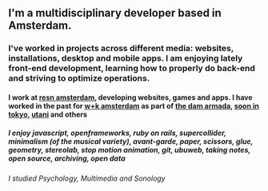 ## I'm a multidisciplinary developer based in Amsterdam. 
### I've worked in projects across different media: websites, installations, desktop and mobile apps. I am enjoying lately front-end development, learning how to properly do back-end and striving to optimize operations.
#### I work at [resn amsterdam](http://resn.co.nz/), developing websites, games and apps. I have worked in the past for [w+k amsterdam](http://wkamst.com/) as part of [the dam armada](http://thedamarmada.com/), [soon in tokyo](http://soonintokyo.com/), [utani](http://www.utani.net/) and others
##### I enjoy javascript, openframeworks, ruby on rails, supercollider, minimalism (of the musical variety), avant-garde, paper, scissors, glue, geometry, stereolab, stop motion animation, git, ubuweb, taking notes, open source, archiving, open data
###### I studied Psychology, Multimedia and Sonology

